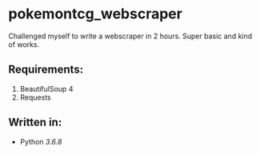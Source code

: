 # pokemontcg_webscraper
Challenged myself to write a webscraper in 2 hours. Super basic and kind of works.


## Requirements:
1. BeautifulSoup 4
1. Requests

## Written in:
* Python *3.6.8*

